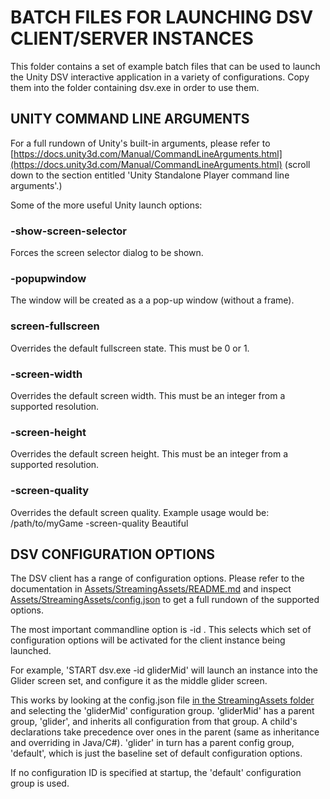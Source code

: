 # BATCH FILES FOR LAUNCHING DSV CLIENT/SERVER INSTANCES

This folder contains a set of example batch files that can be used to launch the Unity DSV interactive application in a variety of configurations.
Copy them into the folder containing dsv.exe in order to use them.


## UNITY COMMAND LINE ARGUMENTS

For a full rundown of Unity's built-in arguments, please refer to [https://docs.unity3d.com/Manual/CommandLineArguments.html](https://docs.unity3d.com/Manual/CommandLineArguments.html) (scroll down to the section entitled 'Unity Standalone Player command line arguments'.)

Some of the more useful Unity launch options:

### -show-screen-selector
Forces the screen selector dialog to be shown.

### -popupwindow
The window will be created as a a pop-up window (without a frame).

### screen-fullscreen
Overrides the default fullscreen state. This must be 0 or 1.

### -screen-width
Overrides the default screen width. This must be an integer from a supported resolution.

### -screen-height
Overrides the default screen height. This must be an integer from a supported resolution.

### -screen-quality
Overrides the default screen quality. Example usage would be: /path/to/myGame -screen-quality Beautiful


## DSV CONFIGURATION OPTIONS

The DSV client has a range of configuration options.  Please refer to the documentation in [Assets/StreamingAssets/README.md](Assets/StreamingAssets/README.md) and inspect [Assets/StreamingAssets/config.json](Assets/StreamingAssets/config.json) to get a full rundown of the supported options.

The most important commandline option is -id <configId>.  This selects which set of configuration options will be activated for the client instance being launched.

For example, 'START dsv.exe -id gliderMid' will launch an instance into the Glider screen set, and configure it as the middle glider screen.

This works by looking at the config.json file [in the StreamingAssets folder](../Assets/StreamingAssets/) and selecting the 'gliderMid' configuration group.  'gliderMid' has a parent group, 'glider', and inherits all configuration from that group.  A child's declarations take precedence over ones in the parent (same as inheritance and overriding in Java/C#).  'glider' in turn has a parent config group, 'default', which is just the baseline set of default configuration options.

If no configuration ID is specified at startup, the 'default' configuration group is used.



